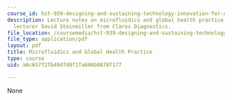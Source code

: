 ```yaml
---
course_id: hst-939-designing-and-sustaining-technology-innovation-for-global-health-practice-spring-2008
description: Lecture notes on microfluidics and global health practice with guest
  lecturer David Steinmiller from Claros Diagnostics.
file_location: /coursemedia/hst-939-designing-and-sustaining-technology-innovation-for-global-health-practice-spring-2008/a6c657f2fb49d7d0f1fa606b0878f177_lecture04.pdf
file_type: application/pdf
layout: pdf
title: Microfluidics and Global Health Practice
type: course
uid: a6c657f2fb49d7d0f1fa606b0878f177

---
```

None